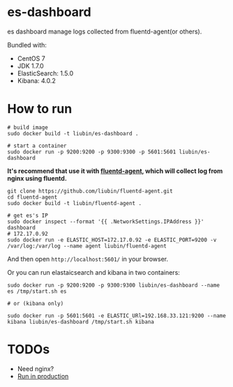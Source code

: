 # es-dashboard

es dashboard manage logs collected from fluentd-agent(or others).

Bundled with:
- CentOS 7
- JDK 1.7.0
- ElasticSearch: 1.5.0
- Kibana: 4.0.2

# How to run


```
# build image
sudo docker build -t liubin/es-dashboard .

# start a container
sudo docker run -p 9200:9200 -p 9300:9300 -p 5601:5601 liubin/es-dashboard
```

**It's recommend that use it with [fluentd-agent](https://github.com/liubin/fluentd-agent), which will collect log from nginx using fluentd.**

```
git clone https://github.com/liubin/fluentd-agent.git
cd fluentd-agent
sudo docker build -t liubin/fluentd-agent .

# get es's IP
sudo docker inspect --format '{{ .NetworkSettings.IPAddress }}' dashboard
# 172.17.0.92
sudo docker run -e ELASTIC_HOST=172.17.0.92 -e ELASTIC_PORT=9200 -v /var/log:/var/log --name agent liubin/fluentd-agent
```

And then open `http://localhost:5601/` in your browser.


Or you can run elastaicsearch and kibana in two containers:

```
sudo docker run -p 9200:9200 -p 9300:9300 liubin/es-dashboard --name es /tmp/start.sh es

# or (kibana only)

sudo docker run -p 5601:5601 -e ELASTIC_URl=192.168.33.121:9200 --name kibana liubin/es-dashboard /tmp/start.sh kibana

```

# TODOs

- Need nginx?
- [Run in production](http://www.elastic.co/guide/en/kibana/current/production.html)